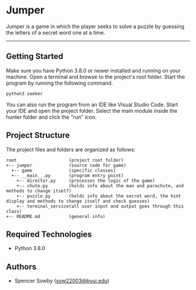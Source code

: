 # Jumper
Jumper is a game in which the player seeks to solve a puzzle by guessing the letters of a secret word one at a time.

---
## Getting Started
Make sure you have Python 3.8.0 or newer installed and running on your machine. Open a terminal and browse to the project's root folder. Start the program by running the following command.
```
python3 seeker 
```
You can also run the program from an IDE like Visual Studio Code. Start your IDE and open the project folder. Select the main module inside the hunter folder and click the "run" icon.

## Project Structure
The project files and folders are organized as follows:
```
root                    (project root folder)
+-- jumper              (source code for game)
  +-- game              (specific classes)
  +-- __main__.py       (program entry point)
    +-- director.py     (processes the logic of the game)
    +-- chute.py        (holds info about the man and parachute, and methods to change itself)
    +-- puzzle.py       (holds info about the secret word, the hint display and methods to change itself and check guesses)
    +-- terminal_service(all user input and output goes through this class)
+-- README.md           (general info)
```

## Required Technologies
* Python 3.8.0

## Authors
* Spencer Sowby (sow22003@byui.edu)
